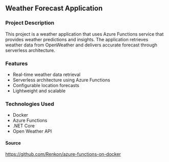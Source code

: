 ## Weather Forecast Application

### Project Description

This project is a weather application that uses Azure Functions service that provides weather predictions and insights. The application retrieves weather data from OpenWeather and delivers accurate forecast through serverless architecture.

### Features
- Real-time weather data retrieval
- Serverless architecture using Azure Functions
- Configurable location forecasts
- Lightweight and scalable

### Technologies Used
- Docker
- Azure Functions
- .NET Core
- Open Weather API

#### Source
https://github.com/Renkon/azure-functions-on-docker


